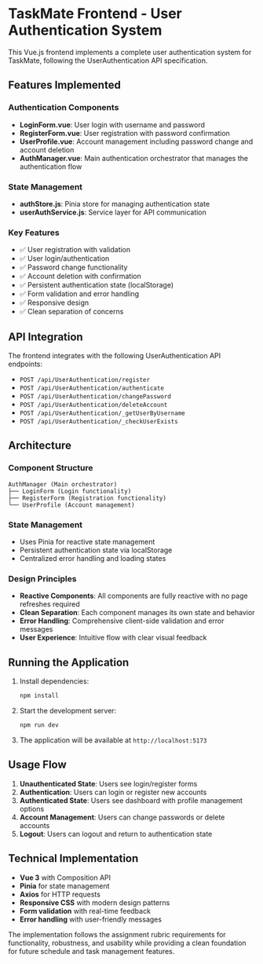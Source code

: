 # TaskMate Frontend - User Authentication System

This Vue.js frontend implements a complete user authentication system for TaskMate, following the UserAuthentication API specification.

## Features Implemented

### Authentication Components

- **LoginForm.vue**: User login with username and password
- **RegisterForm.vue**: User registration with password confirmation
- **UserProfile.vue**: Account management including password change and account deletion
- **AuthManager.vue**: Main authentication orchestrator that manages the authentication flow

### State Management

- **authStore.js**: Pinia store for managing authentication state
- **userAuthService.js**: Service layer for API communication

### Key Features

- ✅ User registration with validation
- ✅ User login/authentication
- ✅ Password change functionality
- ✅ Account deletion with confirmation
- ✅ Persistent authentication state (localStorage)
- ✅ Form validation and error handling
- ✅ Responsive design
- ✅ Clean separation of concerns

## API Integration

The frontend integrates with the following UserAuthentication API endpoints:

- `POST /api/UserAuthentication/register`
- `POST /api/UserAuthentication/authenticate`
- `POST /api/UserAuthentication/changePassword`
- `POST /api/UserAuthentication/deleteAccount`
- `POST /api/UserAuthentication/_getUserByUsername`
- `POST /api/UserAuthentication/_checkUserExists`

## Architecture

### Component Structure

```
AuthManager (Main orchestrator)
├── LoginForm (Login functionality)
├── RegisterForm (Registration functionality)
└── UserProfile (Account management)
```

### State Management

- Uses Pinia for reactive state management
- Persistent authentication state via localStorage
- Centralized error handling and loading states

### Design Principles

- **Reactive Components**: All components are fully reactive with no page refreshes required
- **Clean Separation**: Each component manages its own state and behavior
- **Error Handling**: Comprehensive client-side validation and error messages
- **User Experience**: Intuitive flow with clear visual feedback

## Running the Application

1. Install dependencies:

   ```bash
   npm install
   ```

2. Start the development server:

   ```bash
   npm run dev
   ```

3. The application will be available at `http://localhost:5173`

## Usage Flow

1. **Unauthenticated State**: Users see login/register forms
2. **Authentication**: Users can login or register new accounts
3. **Authenticated State**: Users see dashboard with profile management options
4. **Account Management**: Users can change passwords or delete accounts
5. **Logout**: Users can logout and return to authentication state

## Technical Implementation

- **Vue 3** with Composition API
- **Pinia** for state management
- **Axios** for HTTP requests
- **Responsive CSS** with modern design patterns
- **Form validation** with real-time feedback
- **Error handling** with user-friendly messages

The implementation follows the assignment rubric requirements for functionality, robustness, and usability while providing a clean foundation for future schedule and task management features.
